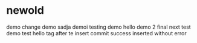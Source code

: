 # newold

demo
change
demo
sadja
demoi
testing
demo
hello
demo 2
final
next test
demo test
hello tag
after te
insert commit
success
inserted without error
